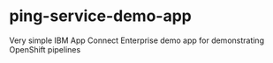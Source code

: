 # ping-service-demo-app
Very simple IBM App Connect Enterprise demo app for demonstrating OpenShift pipelines
